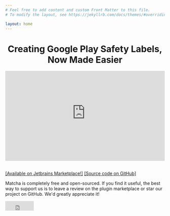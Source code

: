 ```yaml
---
# Feel free to add content and custom Front Matter to this file.
# To modify the layout, see https://jekyllrb.com/docs/themes/#overriding-theme-defaults

layout: home
---
```

<h1 style="text-align: center;">Creating Google Play Safety Labels, Now Made Easier</h1>


<div style="padding-bottom:56.25%; position:relative; display:block; width: 100%">
  <iframe width="100%" height="100%" src="https://www.youtube-nocookie.com/embed/qLw1PuFcmQE"
    frameborder="0" allow="autoplay; encrypted-media" allowfullscreen style="position:absolute; top:0; left: 0">
  </iframe>
</div>

<br>

[[Available on Jetbrains Marketplace!]](https://plugins.jetbrains.com/plugin/20141-matcha)
[[Source code on GitHub]](https://github.com/Matcha-IDE/Matcha-IDE)

Matcha is completely free and open-sourced. If you find it useful, the best way to support us is to leave a review on the plugin marketplace or star our project on GitHub. We'd greatly appreciate it!

<iframe src="https://ghbtns.com/github-btn.html?user=Matcha-IDE&repo=Matcha-IDE&type=star&count=true&size=small" frameborder="0" scrolling="0" width="90" height="30" title="GitHub"></iframe>

